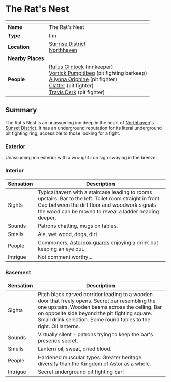 # The Rat's Nest

| []() | |
| --- | --- |
| **Name** | The Rat's Nest |
| **Type** | Inn |
| **Location** | [Sunrise District](../../settlements/districts/sunrise-district.md)<br>[Northhaven](../../settlements/cities/northhaven.md) |
| **Nearby Places** | |
| **People** | [Rufus Glintock](../../../characters/rufus-glintock.md) (innkeeper)<br>[Vorrick Pumpitibeg](../../../characters/vorrick-pumpitibeg.md) (pit fighting barkeep)<br>[Allynna Oriphine](../../../characters/allynna-oriphine.md) (pit fighter)<br>[Clatter](../../../characters/clatter.md) (pit fighter)<br>[Travis Derk](../../../characters/travis-derk.md) (pit fighter) |

## Summary

The Rat's Nest is an unassuming inn deep in the heart of [Northhaven](../../settlements/cities/northhaven.md)'s [Sunset District](../../settlements/districts/sunset-district.md). It has an underground reputation for its literal underground pit fighting ring, accessible to those looking for a fight.

### Exterior

Unassuming inn exterior with a wrought iron sign swaying in the breeze.

### Interior

| Sensation | Description |
| ---- | --- |
| Sights | Typical tavern with a staircase leading to rooms upstairs. Bar to the left. Toilet room straight in front. Gap between the dirt floor and woodwork signals the wood can be moved to reveal a ladder heading deeper. |
| Sounds | Patrons chatting, mugs on tables. |
| Smells | Ale, wet wood, dogs, dirt. |
| People | Commoners, [Astornox guards](../../../organisations/government/astornox/ranks/astornox-guard.md) enjoying a drink but keeping an eye out. |
| Intrigue | Not comment worthy... |

### Basement

| Sensation | Description |
| ---- | --- |
| Sights | Pitch black carved corridor leading to a wooden door that freely opens. Secret bar resembling the one upstairs. Wooden beams across the ceiling. Bar on opposite side beyond the pit fighting square. Small drink selection. Some round tables to the right. Oil lanterns. |
| Sounds | Virtually silent - patrons trying to keep the bar's presence secret. |
| Smells | Lantern oil, sweat, dried blood. |
| People | Hardened muscular types. Greater heritage diversity than the [Kingdom of Astor](../../../civilisations/kingdom-of-astor/kingdom-of-astor.md) as a whole. |
| Intrigue | Secret underground pit fighting bar! |
